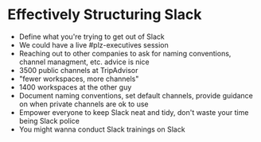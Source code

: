 # Effectively Structuring Slack

- Define what you're trying to get out of Slack
- We could have a live #plz-executives session
- Reaching out to other companies to ask for naming conventions, channel managment, etc. advice is nice
- 3500 public channels at TripAdvisor
- "fewer workspaces, more channels"
- 1400 workspaces at the other guy
- Document naming conventions, set default channels, provide guidance on when private channels are ok to use
- Empower everyone to keep Slack neat and tidy, don't waste your time being Slack police
- You might wanna conduct Slack trainings on Slack
